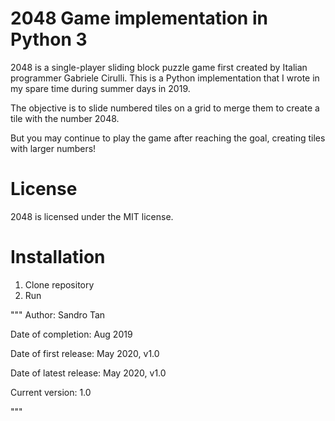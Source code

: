 # 2048 Game implementation in Python 3

2048 is a single-player sliding block puzzle game first created by Italian programmer Gabriele Cirulli. This is a Python implementation that I wrote in my spare time during summer days in 2019. 

The objective is to slide numbered tiles on a grid to merge them to create a tile with the number 2048. 

But you may continue to play the game after reaching the goal, creating tiles with larger numbers!

# License

2048 is licensed under the MIT license.

# Installation
1. Clone repository
2. Run

"""
Author: Sandro Tan

Date of completion: Aug 2019

Date of first release: May 2020, v1.0

Date of latest release: May 2020, v1.0

Current version: 1.0

"""
